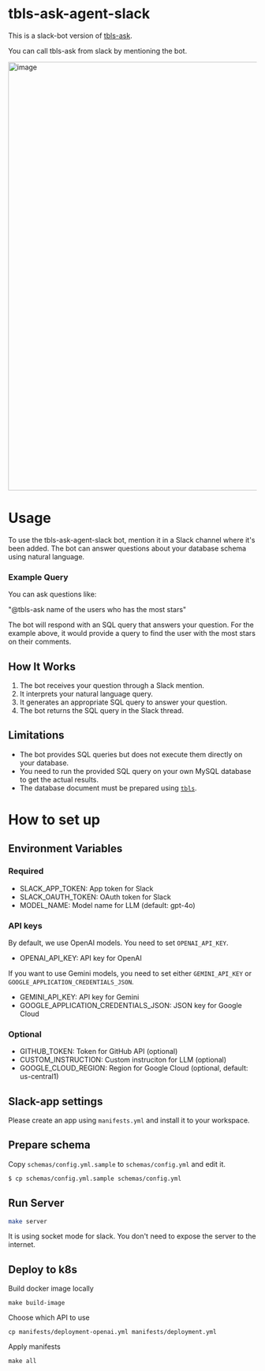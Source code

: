 # tbls-ask-agent-slack

This is a slack-bot version of [tbls-ask](https://github.com/k1LoW/tbls-ask).

You can call tbls-ask from slack by mentioning the bot.

<img width="869" alt="image" src="https://github.com/user-attachments/assets/1a0657d8-16a4-4f8f-b040-80a3093e36c2">

# Usage

To use the tbls-ask-agent-slack bot, mention it in a Slack channel where it's been added. The bot can answer questions about your database schema using natural language.

### Example Query

You can ask questions like:

"@tbls-ask name of the users who has the most stars"

The bot will respond with an SQL query that answers your question. For the example above, it would provide a query to find the user with the most stars on their comments.

## How It Works

1. The bot receives your question through a Slack mention.
2. It interprets your natural language query.
3. It generates an appropriate SQL query to answer your question.
4. The bot returns the SQL query in the Slack thread.

## Limitations

- The bot provides SQL queries but does not execute them directly on your database.
- You need to run the provided SQL query on your own MySQL database to get the actual results.
- The database document must be prepared using [`tbls`](https://github.com/k1LoW/tbls).

# How to set up

## Environment Variables

### Required

* SLACK_APP_TOKEN: App token for Slack
* SLACK_OAUTH_TOKEN: OAuth token for Slack
* MODEL_NAME: Model name for LLM (default: gpt-4o)

### API keys
By default, we use OpenAI models. You need to set `OPENAI_API_KEY`.

* OPENAI_API_KEY: API key for OpenAI

If you want to use Gemini models, you need to set either `GEMINI_API_KEY` or `GOOGLE_APPLICATION_CREDENTIALS_JSON`.

* GEMINI_API_KEY: API key for Gemini
* GOOGLE_APPLICATION_CREDENTIALS_JSON: JSON key for Google Cloud

### Optional
* GITHUB_TOKEN: Token for GitHub API (optional)
* CUSTOM_INSTRUCTION: Custom instruciton for LLM (optional)
* GOOGLE_CLOUD_REGION: Region for Google Cloud (optional, default: us-central1)

## Slack-app settings

Please create an app using `manifests.yml` and install it to your workspace.

## Prepare schema

Copy `schemas/config.yml.sample` to `schemas/config.yml` and edit it.

```sh
$ cp schemas/config.yml.sample schemas/config.yml
```

## Run Server

```sh
make server
```

It is using socket mode for slack. You don't need to expose the server to the internet.

## Deploy to k8s

Build docker image locally

```
make build-image
```

Choose which API to use

```
cp manifests/deployment-openai.yml manifests/deployment.yml
```

Apply manifests

```
make all
```
